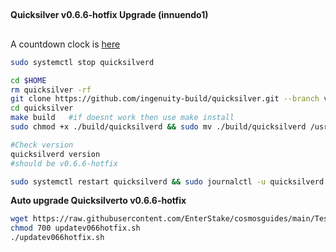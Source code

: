 ##
**Quicksilver v0.6.6-hotfix Upgrade (innuendo1)**
##
A countdown clock is [here](https://quicksilver.explorers.guru/block/226627)
```bash
sudo systemctl stop quicksilverd

cd $HOME
rm quicksilver -rf
git clone https://github.com/ingenuity-build/quicksilver.git --branch v0.6.6-hotfix.2
cd quicksilver
make build   #if doesnt work then use make install
sudo chmod +x ./build/quicksilverd && sudo mv ./build/quicksilverd /usr/local/bin/quicksilverd

#Check version
quicksilverd version
#should be v0.6.6-hotfix

sudo systemctl restart quicksilverd && sudo journalctl -u quicksilverd -f -o cat
```

 **Auto upgrade Quicksilverto v0.6.6-hotfix**
 
```bash
wget https://raw.githubusercontent.com/EnterStake/cosmosguides/main/Testnets/Quicksilver/Update%20v0.6.6-hotfix/updatev066hotfix.sh
chmod 700 updatev066hotfix.sh
./updatev066hotfix.sh

```
